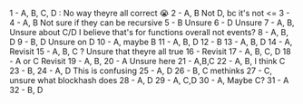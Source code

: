 1 - A, B, C, D : No way theyre all correct :sob:
2 - A, B Not D, bc it's not <=
3 - 
4 - A, B Not sure if they can be recursive
5 - B Unsure
6 - D Unsure 
7 - A, B, Unsure about C/D I believe that's for functions overall not events?
8 - A, B, D
9 - B, D Unsure on D
10 - A, maybe B
11 - A, B, D 
12 - B
13 - A, B, D
14 - A, Revisit
15 - A, B, C ? Unsure that theyre all true
16 - Revisit
17 - A, B, C, D
18 - A or C Revisit
19 - A, B, 
20 - A Unsure here
21 - A,B,C
22 - A, B, I think C
23 - B, 
24 - A, D This is confusing
25 - A, D
26 - B, C methinks
27 - C, unsure what blockhash does
28 - A, D
29 - A, C,D
30 - A, Maybe C?
31 - A
32 - B, D